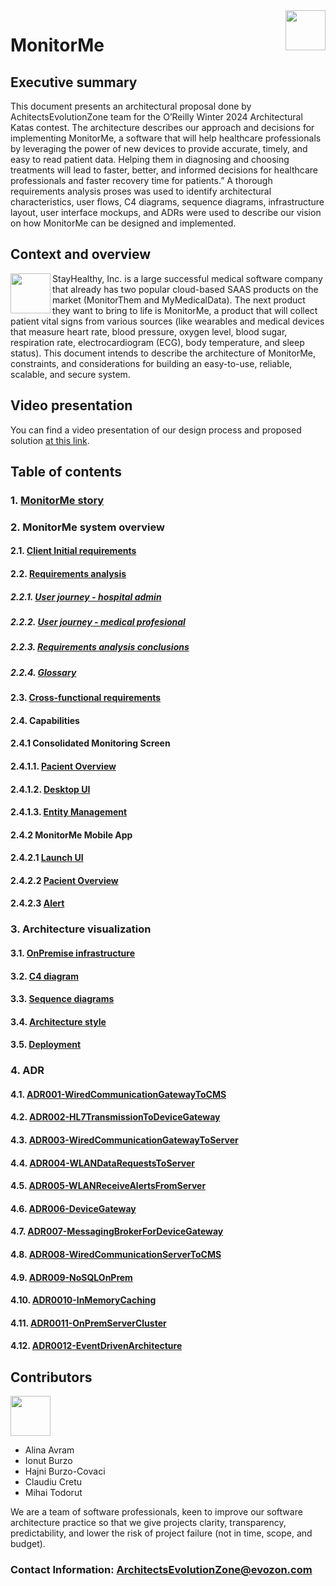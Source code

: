 <img src="https://static.vecteezy.com/system/resources/previews/017/316/736/original/an-icon-of-health-monitor-in-modern-style-pulse-monitor-vector.jpg" align="right" height="64px" />

# MonitorMe

## Executive summary 
This document presents an architectural proposal done by AchitectsEvolutionZone team for the O’Reilly Winter 2024 Architectural Katas contest.
The architecture describes our approach and decisions for implementing MonitorMe, a software that will help healthcare professionals by leveraging the power of new devices to provide accurate, timely, and easy to read patient data. Helping them in diagnosing and choosing treatments will lead to faster, better, and informed decisions for healthcare professionals and faster recovery time for patients.”
A thorough requirements analysis proses was used to identify architectural characteristics, user flows, C4 diagrams, sequence diagrams, infrastructure layout, user interface mockups, and ADRs were used to describe our vision on how MonitorMe can be designed and implemented.

## Context and overview
<img src="https://clipart-library.com/8300/1931/description-clipart-description-clipart-1.jpg" align="left" height="64px" />

StayHealthy, Inc. is a large successful medical software company that already has two popular cloud-based SAAS products on the market (MonitorThem and MyMedicalData).
The next product they want to bring to life is MonitorMe, a product that will collect patient vital signs from various sources (like wearables and medical devices that measure heart rate, blood pressure, oxygen level, blood sugar, respiration rate, electrocardiogram (ECG), body temperature, and sleep status). 
This document intends to describe the architecture of MonitorMe, constraints, and considerations for building an easy-to-use, reliable, scalable, and secure system.

## Video presentation
You can find a video presentation of our design process and proposed solution [at this link](https://drive.google.com/file/d/1Q0IsgMJLxcmW9HysKKgLrMS5u5ZdwPtz/view).

## Table of contents
### 1. [MonitorMe story](https://github.com/ArchitectsEvolutionZone/MonitorMe/blob/main/1.Requirements/MonitorMeStory.md)
### 2. MonitorMe system overview
#### 2.1. [Client Initial requirements](https://github.com/ArchitectsEvolutionZone/MonitorMe/blob/main/1.Requirements/ClientInitialRequirements.md)
#### 2.2. [Requirements analysis](https://github.com/ArchitectsEvolutionZone/MonitorMe/blob/main/1.Requirements/Capabilities.md)
##### 2.2.1. [User journey - hospital admin](https://github.com/ArchitectsEvolutionZone/MonitorMe/blob/main/1.Requirements/UserJourneys/HospitalAdmin.md)
##### 2.2.2. [User journey - medical profesional](https://github.com/ArchitectsEvolutionZone/MonitorMe/blob/main/1.Requirements/UserJourneys/MedicalProfessional.md)
##### 2.2.3. [Requirements analysis conclusions](https://github.com/ArchitectsEvolutionZone/MonitorMe/blob/main/1.Requirements/CoreRequirements.md)
##### 2.2.4. [Glossary](https://github.com/ArchitectsEvolutionZone/MonitorMe/blob/main/1.Requirements/Glossary.md)
#### 2.3. [Cross-functional requirements](https://github.com/ArchitectsEvolutionZone/MonitorMe/blob/main/1.Requirements/CrossFunctionalRequirements.md)
#### 2.4. Capabilities
####   2.4.1 Consolidated Monitoring Screen
####     2.4.1.1. [Pacient Overview](https://github.com/ArchitectsEvolutionZone/MonitorMe/blob/main/resources/Mocks/CMS.png)
####     2.4.1.2. [Desktop UI](https://github.com/ArchitectsEvolutionZone/MonitorMe/blob/main/resources/Mocks/Desktop1.png)
####     2.4.1.3. [Entity Management](https://github.com/ArchitectsEvolutionZone/MonitorMe/blob/main/resources/Mocks/Desktop2.png)
####   2.4.2 MonitorMe Mobile App
####     2.4.2.1 [Launch UI](https://github.com/ArchitectsEvolutionZone/MonitorMe/blob/main/resources/Mocks/Mobile1.png)
####     2.4.2.2 [Pacient Overview](https://github.com/ArchitectsEvolutionZone/MonitorMe/blob/main/resources/Mocks/Mobile2.png)
####     2.4.2.3 [Alert](https://github.com/ArchitectsEvolutionZone/MonitorMe/blob/main/resources/Mocks/Mobile3.png)
### 3. Architecture visualization
#### 3.1. [OnPremise infrastructure](https://github.com/ArchitectsEvolutionZone/MonitorMe/blob/main/2.ArchitectureVisualization/Infrastructure.md)
#### 3.2. [C4 diagram](https://github.com/ArchitectsEvolutionZone/MonitorMe/blob/main/2.ArchitectureVisualization/C4Diagram.md)
#### 3.3. [Sequence diagrams](https://github.com/ArchitectsEvolutionZone/MonitorMe/blob/main/2.ArchitectureVisualization/SequenceDiagrams.md)
#### 3.4. [Architecture style](https://github.com/ArchitectsEvolutionZone/MonitorMe/blob/main/2.ArchitectureVisualization/ArchitectureStyle.md)
#### 3.5. [Deployment](https://github.com/ArchitectsEvolutionZone/MonitorMe/blob/main/2.ArchitectureVisualization/Deployment.md)
### 4. ADR
#### 4.1. [ADR001-WiredCommunicationGatewayToCMS](https://github.com/ArchitectsEvolutionZone/MonitorMe/blob/main/3.ADR/ADR001-WiredCommunicationGatewayToCMS.md)
#### 4.2. [ADR002-HL7TransmissionToDeviceGateway](https://github.com/ArchitectsEvolutionZone/MonitorMe/blob/main/3.ADR/ADR002-HL7TransmissionToDeviceGateway.md)
#### 4.3. [ADR003-WiredCommunicationGatewayToServer](https://github.com/ArchitectsEvolutionZone/MonitorMe/blob/main/3.ADR/ADR003-WiredCommunicationGatewayToServer.md)
#### 4.4. [ADR004-WLANDataRequestsToServer](https://github.com/ArchitectsEvolutionZone/MonitorMe/blob/main/3.ADR/ADR004-WLANDataRequestsToServer.md)
#### 4.5.  [ADR005-WLANReceiveAlertsFromServer](https://github.com/ArchitectsEvolutionZone/MonitorMe/blob/main/3.ADR/ADR005-WLANReceiveAlertsFromServer.md)
#### 4.6. [ADR006-DeviceGateway](https://github.com/ArchitectsEvolutionZone/MonitorMe/blob/main/3.ADR/ADR006-DeviceGateway.md)
#### 4.7. [ADR007-MessagingBrokerForDeviceGateway](https://github.com/ArchitectsEvolutionZone/MonitorMe/blob/main/3.ADR/ADR007-MessagingBrokerForDeviceGateway.md)
#### 4.8. [ADR008-WiredCommunicationServerToCMS](https://github.com/ArchitectsEvolutionZone/MonitorMe/blob/main/3.ADR/ADR008-WiredCommunicationServerToCMS.md)
#### 4.9. [ADR009-NoSQLOnPrem](https://github.com/ArchitectsEvolutionZone/MonitorMe/blob/main/3.ADR/ADR009-NoSQLOnPrem.md)
#### 4.10. [ADR0010-InMemoryCaching](https://github.com/ArchitectsEvolutionZone/MonitorMe/blob/main/3.ADR/ADR010-InMemoryCaching.md)
#### 4.11. [ADR0011-OnPremServerCluster](https://github.com/ArchitectsEvolutionZone/MonitorMe/blob/main/3.ADR/ADR011-OnPremServerCluster.md)
#### 4.12. [ADR0012-EventDrivenArchitecture](https://github.com/ArchitectsEvolutionZone/MonitorMe/blob/main/3.ADR/ADR012-EventDrivenArchitecture.md)

## Contributors

<img src="https://clipart-library.com/img/1558480.jpg" height="64px" />

- Alina Avram
- Ionut Burzo
- Hajni Burzo-Covaci
- Claudiu Cretu
- Mihai Todorut

We are a team of software professionals, keen to improve our software architecture  practice so that we give projects clarity, transparency, predictability, and lower the risk of project failure (not in time, scope, and budget).
### Contact Information: ArchitectsEvolutionZone@evozon.com

